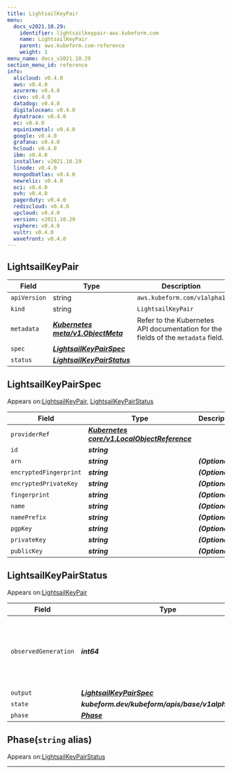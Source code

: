 ```yaml
---
title: LightsailKeyPair
menu:
  docs_v2021.10.29:
    identifier: lightsailkeypair-aws.kubeform.com
    name: LightsailKeyPair
    parent: aws.kubeform.com-reference
    weight: 1
menu_name: docs_v2021.10.29
section_menu_id: reference
info:
  alicloud: v0.4.0
  aws: v0.4.0
  azurerm: v0.4.0
  civo: v0.4.0
  datadog: v0.4.0
  digitalocean: v0.4.0
  dynatrace: v0.4.0
  ec: v0.4.0
  equinixmetal: v0.4.0
  google: v0.4.0
  grafana: v0.4.0
  hcloud: v0.4.0
  ibm: v0.4.0
  installer: v2021.10.29
  linode: v0.4.0
  mongodbatlas: v0.4.0
  newrelic: v0.4.0
  oci: v0.4.0
  ovh: v0.4.0
  pagerduty: v0.4.0
  rediscloud: v0.4.0
  upcloud: v0.4.0
  version: v2021.10.29
  vsphere: v0.4.0
  vultr: v0.4.0
  wavefront: v0.4.0
---
```


## LightsailKeyPair
| Field | Type | Description |
| ------ | ----- | ----------- |
| `apiVersion` | string | `aws.kubeform.com/v1alpha1` |
|    `kind` | string | `LightsailKeyPair` |
| `metadata` | ***[Kubernetes meta/v1.ObjectMeta](https://v1-18.docs.kubernetes.io/docs/reference/generated/kubernetes-api/v1.18/#objectmeta-v1-meta)***|Refer to the Kubernetes API documentation for the fields of the `metadata` field.|
| `spec` | ***[LightsailKeyPairSpec](#lightsailkeypairspec)***||
| `status` | ***[LightsailKeyPairStatus](#lightsailkeypairstatus)***||
## LightsailKeyPairSpec

Appears on:[LightsailKeyPair](#lightsailkeypair), [LightsailKeyPairStatus](#lightsailkeypairstatus)

| Field | Type | Description |
| ------ | ----- | ----------- |
| `providerRef` | ***[Kubernetes core/v1.LocalObjectReference](https://v1-18.docs.kubernetes.io/docs/reference/generated/kubernetes-api/v1.18/#localobjectreference-v1-core)***||
| `id` | ***string***||
| `arn` | ***string***| ***(Optional)*** |
| `encryptedFingerprint` | ***string***| ***(Optional)*** |
| `encryptedPrivateKey` | ***string***| ***(Optional)*** |
| `fingerprint` | ***string***| ***(Optional)*** |
| `name` | ***string***| ***(Optional)*** |
| `namePrefix` | ***string***| ***(Optional)*** |
| `pgpKey` | ***string***| ***(Optional)*** |
| `privateKey` | ***string***| ***(Optional)*** |
| `publicKey` | ***string***| ***(Optional)*** |
## LightsailKeyPairStatus

Appears on:[LightsailKeyPair](#lightsailkeypair)

| Field | Type | Description |
| ------ | ----- | ----------- |
| `observedGeneration` | ***int64***| ***(Optional)*** Resource generation, which is updated on mutation by the API Server.|
| `output` | ***[LightsailKeyPairSpec](#lightsailkeypairspec)***| ***(Optional)*** |
| `state` | ***kubeform.dev/kubeform/apis/base/v1alpha1.State***| ***(Optional)*** |
| `phase` | ***[Phase](#phase)***| ***(Optional)*** |
## Phase(`string` alias)

Appears on:[LightsailKeyPairStatus](#lightsailkeypairstatus)

---
